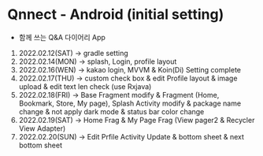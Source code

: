 # Qnnect - Android (initial setting)
- 함께 쓰는 Q&A 다이어리 App
1. 2022.02.12(SAT) -> gradle setting
2. 2022.02.14(MON) -> splash, Login, profile layout
3. 2022.02.16(WEN) -> kakao login, MVVM & Koin(Di) Setting complete
4. 2022.02.17(THU) -> custom check box & edit Profile layout & image upload & edit text len check (use Rxjava)
5. 2022.02.18(FRI) -> Base Fragment modify & Fragment (Home, Bookmark, Store, My page), Splash Activity modify & package name change & not apply dark mode & status bar color change
6. 2022.02.19(SAT) -> Home Frag & My Page Frag (View pager2 & Recycler View Adapter)
7. 2022.02.20(SUN) -> Edit Prfile Activity Update & bottom sheet & next bottom sheet
